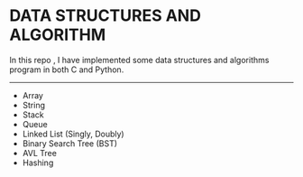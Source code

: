 # DATA STRUCTURES AND ALGORITHM

In this repo , I have implemented some data structures and algorithms program in both C and Python.
 
---
* Array
* String
* Stack
* Queue
* Linked List (Singly, Doubly)
* Binary Search Tree (BST)
* AVL Tree
* Hashing


